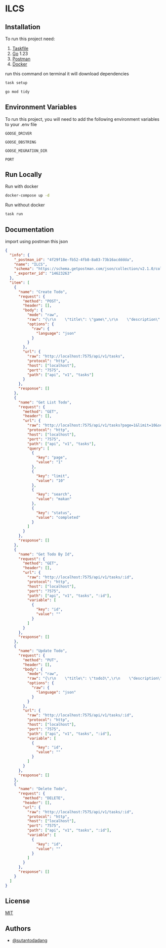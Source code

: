 # ILCS

## Installation

To run this project need:

1. [Taskfile](https://taskfile.dev/installation/)
2. [Go](https://go.dev/doc/install) 1.23
3. [Postman](https://www.postman.com/downloads/)
4. [Docker](https://docs.docker.com/engine/install/)

run this command on terminal it will download dependencies

```bash
task setup
```

```bash
go mod tidy
```

## Environment Variables

To run this project, you will need to add the following environment variables to your .env file

`GOOSE_DRIVER`

`GOOSE_DBSTRING`

`GOOSE_MIGRATION_DIR`

`PORT`

## Run Locally

Run with docker

```bash
docker-compose up -d
```

Run without docker

```bash
task run
```

## Documentation

import using postman this json

```json
{
  "info": {
    "_postman_id": "4f29f18e-fb52-4fb8-8a83-73b16acdddda",
    "name": "ILCS",
    "schema": "https://schema.getpostman.com/json/collection/v2.1.0/collection.json",
    "_exporter_id": "14623263"
  },
  "item": [
    {
      "name": "Create Todo",
      "request": {
        "method": "POST",
        "header": [],
        "body": {
          "mode": "raw",
          "raw": "{\r\n    \"title\": \"game\",\r\n    \"description\": \"memainkan game\",\r\n    \"due_date\": \"2025-01-12\"\r\n}",
          "options": {
            "raw": {
              "language": "json"
            }
          }
        },
        "url": {
          "raw": "http://localhost:7575/api/v1/tasks",
          "protocol": "http",
          "host": ["localhost"],
          "port": "7575",
          "path": ["api", "v1", "tasks"]
        }
      },
      "response": []
    },
    {
      "name": "Get List Todo",
      "request": {
        "method": "GET",
        "header": [],
        "url": {
          "raw": "http://localhost:7575/api/v1/tasks?page=1&limit=10&search=makan&status=completed",
          "protocol": "http",
          "host": ["localhost"],
          "port": "7575",
          "path": ["api", "v1", "tasks"],
          "query": [
            {
              "key": "page",
              "value": "1"
            },
            {
              "key": "limit",
              "value": "10"
            },
            {
              "key": "search",
              "value": "makan"
            },
            {
              "key": "status",
              "value": "completed"
            }
          ]
        }
      },
      "response": []
    },
    {
      "name": "Get Todo By Id",
      "request": {
        "method": "GET",
        "header": [],
        "url": {
          "raw": "http://localhost:7575/api/v1/tasks/:id",
          "protocol": "http",
          "host": ["localhost"],
          "port": "7575",
          "path": ["api", "v1", "tasks", ":id"],
          "variable": [
            {
              "key": "id",
              "value": ""
            }
          ]
        }
      },
      "response": []
    },
    {
      "name": "Update Todo",
      "request": {
        "method": "PUT",
        "header": [],
        "body": {
          "mode": "raw",
          "raw": "{\r\n    \"title\": \"todo3\",\r\n    \"description\": \"desc\",\r\n    \"status\": \"completed\",\r\n    \"due_date\": \"2025-02-12\"\r\n}",
          "options": {
            "raw": {
              "language": "json"
            }
          }
        },
        "url": {
          "raw": "http://localhost:7575/api/v1/tasks/:id",
          "protocol": "http",
          "host": ["localhost"],
          "port": "7575",
          "path": ["api", "v1", "tasks", ":id"],
          "variable": [
            {
              "key": "id",
              "value": ""
            }
          ]
        }
      },
      "response": []
    },
    {
      "name": "Delete Todo",
      "request": {
        "method": "DELETE",
        "header": [],
        "url": {
          "raw": "http://localhost:7575/api/v1/tasks/:id",
          "protocol": "http",
          "host": ["localhost"],
          "port": "7575",
          "path": ["api", "v1", "tasks", ":id"],
          "variable": [
            {
              "key": "id",
              "value": ""
            }
          ]
        }
      },
      "response": []
    }
  ]
}
```

## License

[MIT](https://choosealicense.com/licenses/mit/)

## Authors

- [@sutantodadang](https://www.github.com/sutantodadang)
